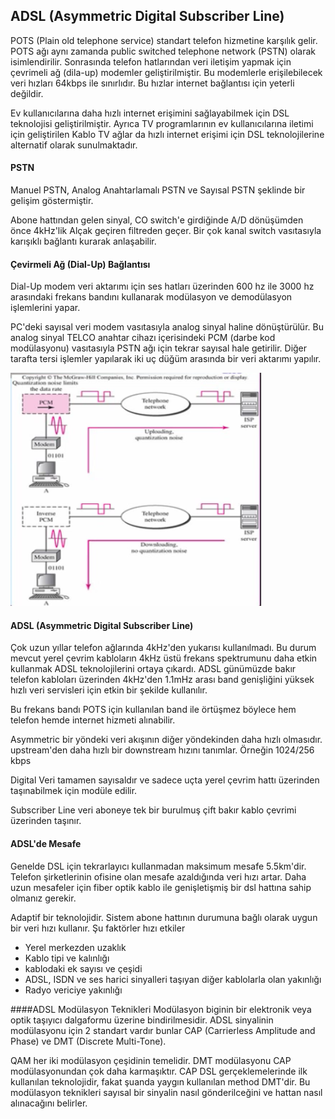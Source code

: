 ADSL (Asymmetric Digital Subscriber Line)
--------

POTS (Plain old telephone service) standart telefon hizmetine karşılık gelir. POTS ağı aynı zamanda public switched telephone network (PSTN) olarak isimlendirilir. Sonrasında telefon hatlarından veri iletişim yapmak için çevrimeli ağ (dila-up) modemler geliştirilmiştir. Bu modemlerle erişilebilecek veri hızları 64kbps ile sınırlıdır. Bu hızlar internet bağlantısı için yeterli değildir.

Ev kullanıcılarına daha hızlı internet erişimini sağlayabilmek için DSL teknolojisi geliştirilmiştir. Ayrıca TV programlarının ev kullanıcılarına iletimi için geliştirilen Kablo TV ağlar da hızlı internet erişimi için DSL teknolojilerine alternatif olarak sunulmaktadır.


#### PSTN
Manuel PSTN, Analog Anahtarlamalı PSTN ve Sayısal PSTN şeklinde bir gelişim göstermiştir.

Abone hattından gelen sinyal, CO switch'e girdiğinde A/D dönüşümden önce 4kHz'lik Alçak geçiren filtreden geçer. Bir çok kanal switch vasıtasıyla karışıklı bağlantı kurarak anlaşabilir.

#### Çevirmeli Ağ (Dial-Up) Bağlantısı
Dial-Up modem veri aktarımı için ses hatları üzerinden 600 hz ile 3000 hz arasındaki frekans bandını kullanarak modülasyon ve demodülasyon işlemlerini yapar.

PC'deki sayısal veri modem vasıtasıyla analog sinyal haline dönüştürülür. Bu analog sinyal TELCO anahtar cihazı içerisindeki PCM (darbe kod modülasyonu) vasıtasıyla PSTN ağı için tekrar sayısal hale getirilir. Diğer tarafta tersi işlemler yapılarak iki uç düğüm arasında bir veri aktarımı yapılır.


![](dialup.png)

#### ADSL (Asymmetric Digital Subscriber Line)
Çok uzun yıllar telefon ağlarında 4kHz'den yukarısı kullanılmadı. Bu durum mevcut yerel çevrim kabloların 4kHz üstü frekans spektrumunu daha etkin kullanmak ADSL teknolojilerini ortaya çıkardı. ADSL günümüzde bakır telefon kabloları üzerinden 4kHz'den 1.1mHz arası band genişliğini yüksek hızlı veri servisleri için etkin bir şekilde kullanılır.

Bu frekans bandı POTS için kullanılan band ile örtüşmez böylece hem telefon hemde internet hizmeti alınabilir.

Asymmetric bir yöndeki veri akışının diğer  yöndekinden daha hızlı olmasıdır. upstream'den daha hızlı bir downstream hızını tanımlar. Örneğin 1024/256 kbps

Digital Veri tamamen sayısaldır ve sadece uçta yerel çevrim hattı üzerinden taşınabilmek için modüle edilir.

Subscriber Line veri aboneye tek bir burulmuş çift bakır kablo çevrimi üzerinden taşınır.

#### ADSL'de Mesafe
Genelde DSL için tekrarlayıcı kullanmadan maksimum mesafe 5.5km'dir. Telefon şirketlerinin ofisine olan mesafe azaldığında veri hızı artar. Daha uzun mesafeler için fiber optik kablo ile genişletişmiş bir dsl hattına sahip olmanız gerekir. 

Adaptif bir teknolojidir. Sistem abone hattının durumuna bağlı olarak uygun bir veri hızı kullanır. Şu faktörler hızı etkiler
* Yerel merkezden uzaklık
* Kablo tipi ve kalınlığı
* kablodaki ek sayısı ve çeşidi
* ADSL, ISDN ve ses harici sinyalleri taşıyan diğer kablolarla olan yakınlığı
* Radyo vericiye yakınlığı

####ADSL Modülasyon Teknikleri
Modülasyon biginin bir elektronik veya optik taşıyıcı dalgaformu üzerine bindirilmesidir. ADSL sinyalinin modülasyonu için 2 standart vardır bunlar CAP (Carrierless Amplitude and Phase) ve DMT (Discrete Multi-Tone).

QAM her iki modülasyon çeşidinin temelidir. DMT modülasyonu CAP modülasyonundan çok daha karmaşıktır. CAP DSL gerçeklemelerinde ilk kullanılan teknolojidir, fakat şuanda yaygın kullanılan method DMT'dir. Bu modülasyon teknikleri sayısal bir sinyalin nasıl gönderilceğini ve hattan nasıl alınacağını belirler.

